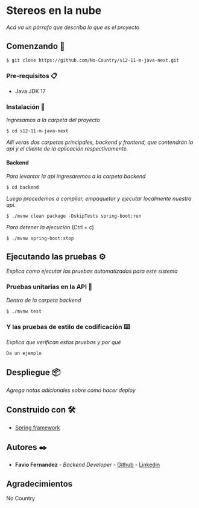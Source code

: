 # Stereos en la nube

_Acá va un párrafo que describa lo que es el proyecto_

## Comenzando 🚀

```
$ git clone https://github.com/No-Country/s12-11-m-java-next.git
```

### Pre-requisitos 📋

- Java JDK 17

### Instalación 🔧

_Ingresamos a la carpeta del proyecto_

```
$ cd s12-11-m-java-next
```

_Allí veras dos carpetas principales, backend y frontend, que contendrán la api y el cliente de
la aplicación respectivamente._

#### Backend

_Para levantar la api ingresaremos a la carpeta backend_

```
$ cd backend
```

_Luego procedemos a compilar, empaquetar y ejecutar localmente nuestra api._

```
$ ./mvnw clean package -DskipTests spring-boot:run
```

_Para detener la ejecución_ (Ctrl + c)

```
$ ./mvnw spring-boot:stop
```

## Ejecutando las pruebas ⚙️

_Explica como ejecutar las pruebas automatizadas para este sistema_

### Pruebas unitarias en la API 🔩

_Dentro de la carpeta backend_

```
$ ./mvnw test
```

### Y las pruebas de estilo de codificación ⌨️

_Explica que verifican estas pruebas y por qué_

```
Da un ejemplo
```

## Despliegue 📦

_Agrega notas adicionales sobre como hacer deploy_

## Construido con 🛠️

* [Spring framework](https://spring.io/)

## Autores ✒️

* **Favio Fernandez** - *Backend
  Developer* - [Github](https://github.com/faviofz) - [Linkedin](https://www.linkedin.com/in/faviofernandez/)

## Agradecimientos

No Country